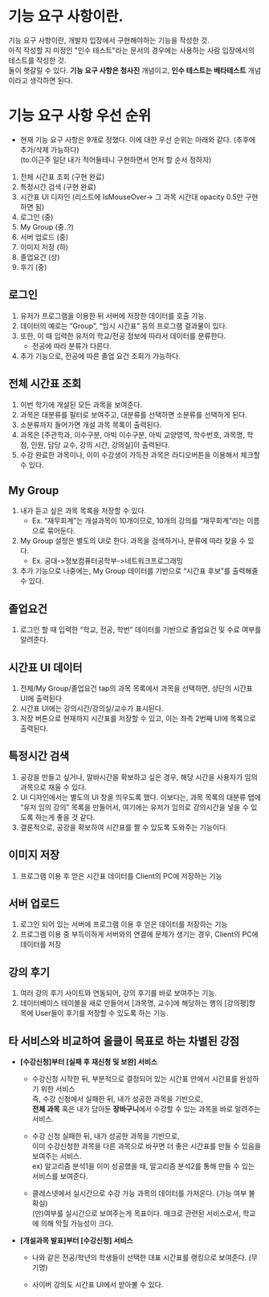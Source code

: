 # 기능 요구 사항이란.
기능 요구 사항이란, 개발자 입장에서 구현해야하는 기능을 작성한 것. <br>
아직 작성할 지 미정인 "인수 테스트"라는 문서의 경우에는 사용하는 사람 입장에서의 테스트를 작성한 것. <br>
둘이 햇갈릴 수 있다. **기능 요구 사항은 청사진** 개념이고, **인수 테스트는 베타테스트** 개념이라고 생각하면 된다.

# 기능 요구 사항 우선 순위
* 현재 기능 요구 사항은 9개로 정했다. 이에 대한 우선 순위는 아래와 같다. (추후에 추가/삭제 가능하다) <br>
(to.이근주 일단 내가 적어둘테니 구현하면서 먼저 할 순서 정하자)
1. 전체 시간표 조회   (구현 완료)
2. 특정시간 검색      (구현 완료)
3. 시간표 UI 디자인   (리스트에 IsMouseOver-> 그 과목 시간대 opacity 0.5만 구현하면 됨)
4. 로그인             (중)
5. My Group          (중..?)
6. 서버 업로드        (중)
7. 이미지 저장        (하)
8. 졸업요건           (상)
9. 후기               (중)

</hr>

## 로그인
1.	유저가 프로그램을 이용한 뒤 서버에 저장한 데이터를 호출 가능.
2.	데이터의 예로는 “Group”, “임시 시간표” 등의 프로그램 결과물이 있다.
3.	또한, 이 때 입력한 유저의 학교/전공 정보에 따라서 데이터를 분류한다.
    * 전공에 따라 분류가 다른다.
4.	추가 기능으로, 전공에 따른 졸업 요건 조회가 가능하다.

## 전체 시간표 조회
1.	이번 학기에 개설된 모든 과목을 보여준다.
2.	과목은 대분류를 필터로 보여주고, 대분류를 선택하면 소분류를 선택하게 된다.
3.	소분류까지 들어가면 개설 과목 목록이 출력된다.
4.	과목은 [주관학과, 이수구분, 아빅 이수구분, 아빅 교양영역, 학수번호, 과목명, 학점, 인원, 담당 교수, 강의 시간, 강의실]이 출력된다.
5.	수강 완료한 과목이나, 이미 수강생이 가득찬 과목은 라디오버튼을 이용해서 체크할 수 있다.

## My Group
1.	내가 듣고 싶은 과목 목록을 저장할 수 있다.
    * Ex. “재무회계”는 개설과목이 10개이므로, 10개의 강의를 “재무회계”라는 이름으로 묶어둔다.
2.	My Group 설정은 별도의 UI로 한다. 과목을 검색하거나, 분류에 따라 찾을 수 있다.
    * Ex. 공대->정보컴퓨터공학부->네트워크프로그래밍
3.	추가 기능으로 나중에는, My Group 데이터를 기반으로 “시간표 후보”를 출력해줄 수 있다.

## 졸업요건
1.	로그인 할 때 입력한 “학교, 전공, 학번” 데이터를 기반으로 졸업요건 및 수료 여부를 알려준다.

## 시간표 UI 데이터
1.	전체/My Group/졸업요건 tap의 과목 목록에서 과목을 선택하면, 상단의 시간표 UI에 출력된다
2.	시간표 UI에는 강의시간/강의실/교수가 표시된다.
3.	저장 버튼으로 현재까지 시간표를 저장할 수 있고, 이는 좌측 2번째 UI에 목록으로 출력된다.

## 특정시간 검색
1.	공강을 만들고 싶거나, 알바시간을 확보하고 싶은 경우, 해당 시간을 사용자가 임의 과목으로 채울 수 있다.
2.	UI 디자인에서는 별도의 UI 창을 띄우도록 했다. 이보다는, 과목 목록의 대분류 탭에 “유저 임의 강의” 목록을 만들어서, 여기에는 유저가 임의로 강의시간을 넣을 수 있도록 하는게 좋을 것 같다.
3.	결론적으로, 공강을 확보하여 시간표를 짤 수 있도록 도와주는 기능이다.

## 이미지 저장
1.	프로그램 이용 후 얻은 시간표 데이터를 Client의 PC에 저장하는 기능

## 서버 업로드
1.	로그인 되어 있는 서버에 프로그램 이용 후 얻은 데이터를 저장하는 기능
2.	프로그램 이용 중 부득이하게 서버와의 연결에 문제가 생기는 경우, Client의 PC에 데이터를 저장

## 강의 후기
1.	여러 강의 후기 사이트와 연동되어, 강의 후기를 바로 보여주는 기능.
2. 데이터베이스 테이블을 새로 만들어서 [과목명, 교수]에 해당하는 행의 [강의평]항목에 User들이 후기를 저장할 수 있도록 하는 기능.

</hr>

## 타 서비스와 비교하여 올클이 목표로 하는 차별된 강점
  * **[수강신청]부터 [실패 후 재신청 및 보완] 서비스** <br>
    + 수강신청 시작한 뒤, 부분적으로 결정되어 있는 시간표 안에서 시간표를 완성하기 위한 서비스 <br>
      즉, 수강 신청에서 실패한 뒤, 내가 성공한 과목을 기반으로, <br>
      **전체 과목** 혹은 내가 담아둔 **장바구니**에서 수강할 수 있는 과목을 바로 알려주는 서비스. <br>
        
    + 수강 신청 실패한 뒤, 내가 성공한 과목을 기반으로, <br>
      이미 수강신청한 과목을 다른 과목으로 바꾸면 더 좋은 시간표를 만들 수 있음을 보여주는 서비스. <br>
      ex) 알고리즘 분석1을 이미 성공했을 때, 알고리즘 분석2를 통해 만들 수 있는 서비스를 보여준다.
        
    + 클레스넷에서 실시간으로 수강 가능 과목의 데이터를 가져온다. (가능 여부 불확실) <br>
      (만)여부를 실시간으로 보여주는게 목표이다. 매크로 관련된 서비스로서, 학교에 의해 막힐 가능성이 크다.
        
  * **[개설과목 발표]부터 [수강신청] 서비스** <br>   
    + 나와 같은 전공/학년의 학생들이 선택한 대표 시간표를 랭킹으로 보여준다. (무기명)
    
    + 사이버 강의도 시간표 UI에서 받아볼 수 있다.
